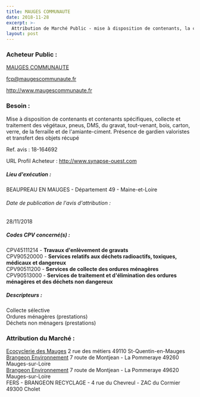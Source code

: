 ```yaml
---
title: MAUGES COMMUNAUTE
date: 2018-11-28
excerpt: >-
  Attribution de Marché Public - mise à disposition de contenants, la collecte et le traitement des flux de déchets issus des déchèteries
layout: post
---
```


### Acheteur Public : 
<a href="/acheteur-32/siren-200060010"> MAUGES COMMUNAUTE</a><br/>



fcp@maugescommunaute.fr


http://www.maugescommunaute.fr
### Besoin :

Mise à disposition de contenants et contenants spécifiques, collecte et traitement des végétaux, pneus, DMS, du gravat, tout-venant, bois, carton, verre, de la ferraille et de l'amiante-ciment. Présence de gardien valoristes et transfert des objets récupé

Ref. avis : 18-164692

URL Profil Acheteur : http://www.synapse-ouest.com

##### Lieu d'exécution :

BEAUPREAU EN MAUGES - Département 49 - Maine-et-Loire

###### Date de publication de l'avis d'attribution : 
28/11/2018

##### Codes CPV concerné(s) :
CPV45111214 - **Travaux d'enlèvement de gravats** <br/>
CPV90520000 - **Services relatifs aux déchets radioactifs, toxiques, médicaux et dangereux** <br/>
CPV90511200 - **Services de collecte des ordures ménagères** <br/>
CPV90513000 - **Services de traitement et d'élimination des ordures ménagères et des déchets non dangereux** <br/>

##### Descripteurs :
Collecte sélective <br/>
Ordures ménagères (prestations) <br/>
Déchets non ménagers (prestations) <br/>

### Attribution du Marché :
<a href="/entreprise-265/siren-500608096"> Ecocyclerie des Mauges</a>    2 rue des métiers 49110 St-Quentin-en-Mauges <br/>
<a href="/entreprise-261/siren-432105914"> Brangeon Environnement</a>    7 route de Montjean - La Pommeraye 49260 Mauges-sur-Loire <br/>
<a href="/entreprise-261/siren-432105914"> Brangeon Environnement</a>    7 route de Montjean - La Pommeraye 49620 Mauges-sur-Loire <br/>
FERS - BRANGEON RECYCLAGE - 4 rue du Chevreul - ZAC du Cormier 49300 Cholet <br/>
